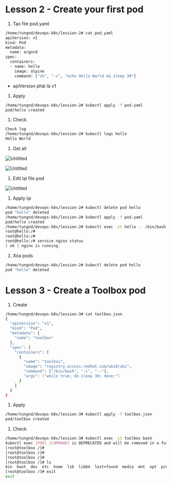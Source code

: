 # Lesson 2 - Create your first pod

1. Tạo file pod.yaml

```bash
/home/tungnd/devops-k8s/lession-2# cat pod.yaml
apiVersion: v1
kind: Pod
metadata:
  name: argocd
spec:
  containers:
  - name: hello
    image: alpine
    command: ["sh", "-c", "echo Hello World && sleep 30"]

```

- apiVersion phải là v1
1. Apply

```bash
/home/tungnd/devops-k8s/lession-2# kubectl apply -f pod.yaml
pod/hello created

```

1. Check

```bash
Check log
/home/tungnd/devops-k8s/lession-2# kubectl logs hello
Hello World

```

1. Get all 

![Untitled](Lession%202%20-%20Create%20your%20first%20pod%204ef5f95ef25e449eb620f07995d98ee9/Untitled.png)

![Untitled](Lession%202%20-%20Create%20your%20first%20pod%204ef5f95ef25e449eb620f07995d98ee9/Untitled%201.png)

1. Edit lại file pod

![Untitled](Lession%202%20-%20Create%20your%20first%20pod%204ef5f95ef25e449eb620f07995d98ee9/Untitled%202.png)

1. Apply lại

```bash
/home/tungnd/devops-k8s/lession-2# kubectl delete pod hello
pod "hello" deleted
/home/tungnd/devops-k8s/lession-2# kubectl apply -f pod.yaml
pod/hello created
/home/tungnd/devops-k8s/lession-2# kubectl exec -it hello -- /bin/bash
root@hello:/#
root@hello:/#
root@hello:/# service nginx status
[ ok ] nginx is running.

```

1. Xóa pods

```bash
/home/tungnd/devops-k8s/lession-2# kubectl delete pod hello
pod "hello" deleted

```

# Lesson 3 - **Create a Toolbox pod**

1. Create

```bash
/home/tungnd/devops-k8s/lession-3# cat toolbox.json
{
  "apiVersion": "v1",
  "kind": "Pod",
  "metadata": {
    "name": "toolbox"
  },
  "spec": {
    "containers": [
      {
        "name": "toolbox",
        "image": "registry.access.redhat.com/ubi8/ubi",
        "command": ["/bin/bash", "-c", "--"],
        "args": ["while true; do sleep 30; done;"]
      }
    ]
  }
}

```

1. Apply

```bash
/home/tungnd/devops-k8s/lession-3# kubectl apply -f toolbox.json
pod/toolbox created

```

1. Check 

```bash
/home/tungnd/devops-k8s/lession-3# kubectl exec -it toolbox bash
kubectl exec [POD] [COMMAND] is DEPRECATED and will be removed in a future version. Use kubectl exec [POD] -- [COMMAND] instead.
[root@toolbox /]#
[root@toolbox /]#
[root@toolbox /]#
[root@toolbox /]# ls
bin  boot  dev	etc  home  lib	lib64  lost+found  media  mnt  opt  proc  root	run  sbin  srv	sys  tmp  usr  var
[root@toolbox /]# exit
exit

```